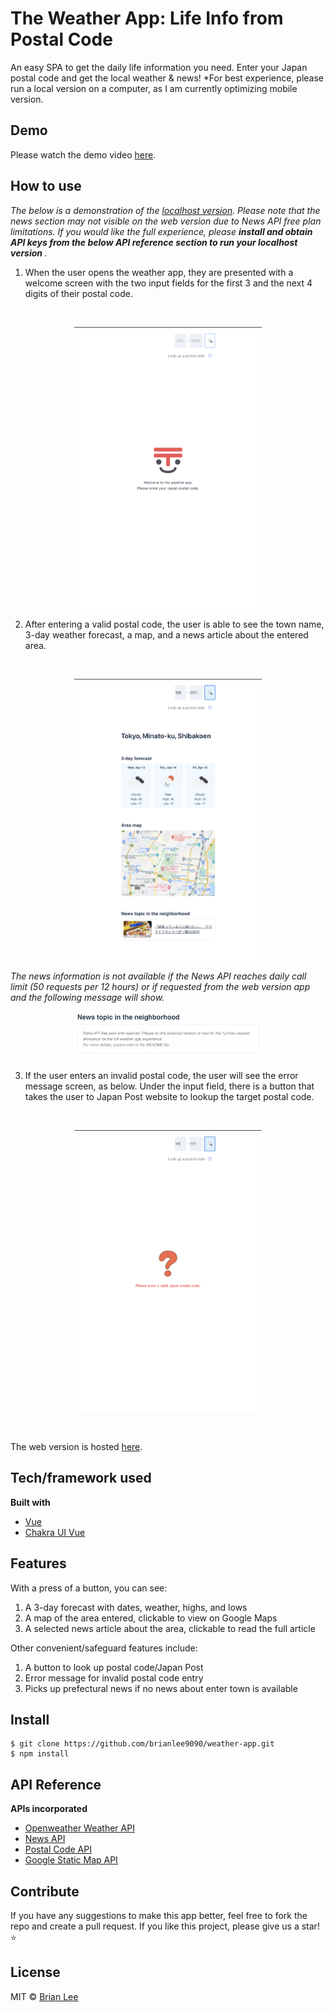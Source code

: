 # The Weather App: Life Info from Postal Code
An easy SPA to get the daily life information you need. 
Enter your Japan postal code and get the local weather & news!
*For best experience, please run a local version on a computer, as I am currently optimizing mobile version.

## Demo
Please watch the demo video [here](https://drive.google.com/file/d/1RW_WP2yGHn7uDur2T74duTVIX7oYGcVF/view?usp=sharing).

## How to use
*The below is a demonstration of the <ins>localhost version</ins>. Please note that the news section may not visible on the web version due to News API free plan limitations. If you would like the full experience, please <strong>install and obtain API keys from the below API reference section to run your localhost version </strong>.*

1. When the user opens the weather app, they are presented with a welcome screen with the two input fields for the first 3 and the next 4 digits of their postal code.
<br>
<p align="center">
<img src="./img/welcome.png" alt="welcome-page" height="450px" margin="auto"></img>
</p>

2. After entering a valid postal code, the user is able to see the town name, 3-day weather forecast, a map, and a news article about the entered area.


<br>
<p align="center">
<img src="./img/full info.png" alt="full-info" height="450px" margin="auto"></img>  </div> </p>

*The news information is not available if the News API reaches daily call limit \(50 requests per 12 hours\) or if requested from the web version app and the following message will show.*
<p align="center">
<img src="./img/newsblock msg.png" alt="full-info" width="300px" margin="auto"></img>  </div> </p>

3. If the user enters an invalid postal code, the user will see the error message screen, as below. Under the input field, there is a button that takes the user to Japan Post website to lookup the target postal code.
<br>
<p align="center">
<img src="./img/no info.png" alt="no-info" height="450px" margin="auto"></img> </p>
<br>

The web version is hosted [here](https://weather-app-brianlee9090.vercel.app/).

## Tech/framework used
<b>Built with</b>
- [Vue](https://vuejs.org/)
- [Chakra UI Vue](https://vue.chakra-ui.com/)

## Features
With a press of a button, you can see:
1. A 3-day forecast with dates, weather, highs, and lows
2. A map of the area entered, clickable to view on Google Maps
3. A selected news article about the area, clickable to read the full article

Other convenient/safeguard features include:
1. A button to look up postal code/Japan Post
2. Error message for invalid postal code entry
3. Picks up prefectural news if no news about enter town is available

## Install

    $ git clone https://github.com/brianlee9090/weather-app.git
    $ npm install

## API Reference
<b>APIs incorporated</b>
- [Openweather Weather API](https://openweathermap.org/)
- [News API](https://newsapi.org/)
- [Postal Code API](https://github.com/madefor/postal-code-api/)
- [Google Static Map API](https://developers.google.com/maps/documentation/maps-static)

## Contribute
If you have any suggestions to make this app better, feel free to fork the repo and create a pull request.
If you like this project, please give us a star! ⭐️

## License
MIT © [Brian Lee](https://github.com/brianlee9090)
